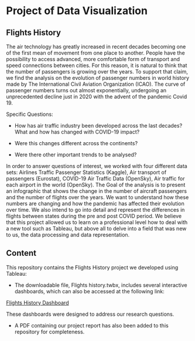 # Project of Data Visualization

## Flights History

The air technology has greatly increased in recent decades becoming one of the first mean of movement from one place to another. 
People have the possibility to access advanced, more comfortable form of transport and speed connections between cities. 
For this reason, it is natural to think that the number of passengers is growing over the years. 
To support that claim, we find the analysis on the evolution of passenger numbers in world history made by The International Civil Aviation Organization (ICAO).
The curve of passenger numbers turns out almost exponentially, undergoing an unprecedented decline just in 2020 with the advent of the pandemic Covid 19.

Specific Questions: 

- How has air traffic industry been developed across the last decades? What and how has changed with COVID-19 impact?

- Were this changes different across the continents?

- Were there other important trends to be analysed?

In order to answer questions of interest, we worked with four different data sets: Airlines Traffic Passenger Statistics (Kaggle), Air transport of passengers (Eurostat), COVID-19 Air Traffic Data (OpenSky), Air traffic for each airport in the world (OpenSky).
The Goal of the analysis is to present an infographic that shows the change in the number of aircraft passengers and the number of flights over the years. 
We want to understand how these numbers are changing and how the pandemic has affected their evolution over time. 
We also intend to go into detail and represent the differences in flights between states during the pre and post COVID period. 
We believe that this project allowed us to learn on a professional level how to deal with a new tool such as Tableau, but above all to delve into a field that was new to us, the data processing and data representation.

## Content

This repository contains the Flights History project we developed using Tableau:

- The downloadable file, Flights history.twbx, includes several interactive dashboards, which can also be accessed at the following link:

[Flights History Dashboard](https://public.tableau.com/app/profile/marta.privitera/viz/Flightshistory/Flightshistory?publish=yes)

These dashboards were designed to address our research questions.

- A PDF containing our project report has also been added to this repository for completeness.




